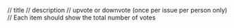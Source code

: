 // title 
// description
// upvote or downvote (once per issue per person only)
// Each item should show the total number of votes